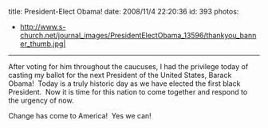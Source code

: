 title: President-Elect Obama!
date: 2008/11/4 22:20:36
id: 393
photos:
- http://www.s-church.net/journal_images/PresidentElectObama_13596/thankyou_banner_thumb.jpg|
---
After voting for him throughout the caucuses, I had the privilege today of casting my ballot for the next President of the United States, Barack Obama!  Today is a truly historic day as we have elected the first black President.  Now it is time for this nation to come together and respond to the urgency of now. 

Change has come to America!  Yes we can!